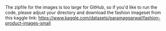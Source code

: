 The zipfile for the images is too large for GitHub, so if you'd like to run the code, please adjust your directory and download the fashion imageset from this kaggle link:
https://www.kaggle.com/datasets/paramaggarwal/fashion-product-images-small
